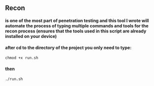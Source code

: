 ## Recon 
#### is one of the most part of penetration testing and this tool I wrote will automate the process of typing multiple commands and tools for the recon process (ensures that the tools used in this script are already installed on your device)
#### after cd to the directory of the project you only need to type:
`chmod +x run.sh`
#### then

`./run.sh`
